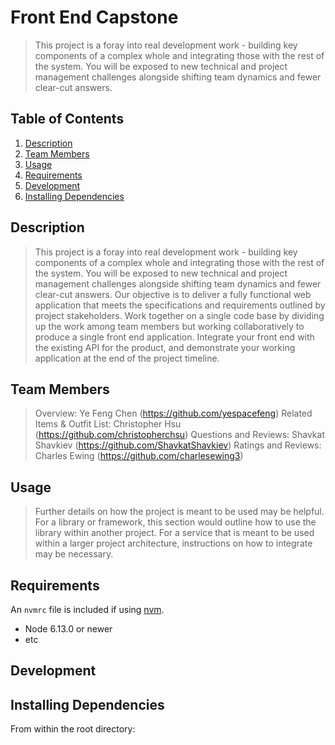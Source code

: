 # Front End Capstone

> This project is a foray into real development work - building key components of a complex whole and integrating those with the rest of the system. You will be exposed to new technical and project management challenges alongside shifting team dynamics and fewer clear-cut answers.

## Table of Contents

1. [Description](#Description)
2. [Team Members](#Team_Members)
3. [Usage](#Usage)
4. [Requirements](#requirements)
5. [Development](#development)
6. [Installing Dependencies](#Installing_Dependencies)

## Description

> This project is a foray into real development work - building key components of a complex whole and integrating those with the rest of the system. You will be exposed to new technical and project management challenges alongside shifting team dynamics and fewer clear-cut answers. Our objective is to deliver a fully functional web application that meets the specifications and requirements outlined by project stakeholders. Work together on a single code base by dividing up the work among team members but working collaboratively to produce a single front end application. Integrate your front end with the existing API for the product, and demonstrate your working application at the end of the project timeline.

## Team Members

> Overview: Ye Feng Chen (https://github.com/yespacefeng)
> Related Items & Outfit List: Christopher Hsu (https://github.com/christopherchsu)
> Questions and Reviews: Shavkat Shavkiev (https://github.com/ShavkatShavkiev)
> Ratings and Reviews: Charles Ewing (https://github.com/charlesewing3)

## Usage

> Further details on how the project is meant to be used may be helpful. 
> For a library or framework, this section would outline how to use the library within another project. 
> For a service that is meant to be used within a larger project architecture, instructions on how to integrate may be necessary.

## Requirements

An `nvmrc` file is included if using [nvm](https://github.com/creationix/nvm).

- Node 6.13.0 or newer
- etc

## Development

## Installing Dependencies
From within the root directory:


